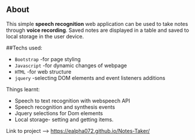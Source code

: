 ## About
This simple **speech recognition** web application can be used to take notes through **voice recording**. Saved notes are displayed in a table and saved to local storage in the user device.

##Techs used:
* `Bootstrap` -for page styling
* `Javascript` -for dynamic changes of webpage
* `HTML` -for web structure 
* `jquery` -selecting DOM elements and event listeners additions

Things learnt:
* Speech to text recognition with webspeech API
* Speech recognition and synthesis events
* Jquery selections for Dom elements
* Local storage- setting and getting items.

Link to project --> https://ealpha072.github.io/Notes-Taker/



